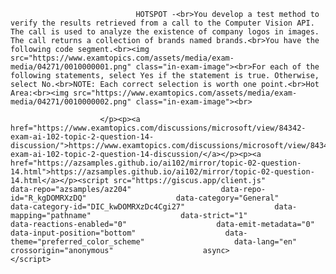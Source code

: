 <p class="card-text">
							
								HOTSPOT -<br>You develop a test method to verify the results retrieved from a call to the Computer Vision API. The call is used to analyze the existence of company logos in images. The call returns a collection of brands named brands.<br>You have the following code segment.<br><img src="https://www.examtopics.com/assets/media/exam-media/04271/0010000001.png" class="in-exam-image"><br>For each of the following statements, select Yes if the statement is true. Otherwise, select No.<br>NOTE: Each correct selection is worth one point.<br>Hot Area:<br><img src="https://www.examtopics.com/assets/media/exam-media/04271/0010000002.png" class="in-exam-image"><br>
							
						</p><p><a href="https://www.examtopics.com/discussions/microsoft/view/84342-exam-ai-102-topic-2-question-14-discussion/">https://www.examtopics.com/discussions/microsoft/view/84342-exam-ai-102-topic-2-question-14-discussion/</a></p><p><a href="https://azsamples.github.io/ai102/mirror/topic-02-question-14.html">https://azsamples.github.io/ai102/mirror/topic-02-question-14.html</a></p><script src="https://giscus.app/client.js"                    data-repo="azsamples/az204"                    data-repo-id="R_kgDOMRXzDQ"                    data-category="General"                    data-category-id="DIC_kwDOMRXzDc4Cgi27"                    data-mapping="pathname"                    data-strict="1"                    data-reactions-enabled="0"                    data-emit-metadata="0"                    data-input-position="bottom"                    data-theme="preferred_color_scheme"                    data-lang="en"                    crossorigin="anonymous"                    async>                    </script>
